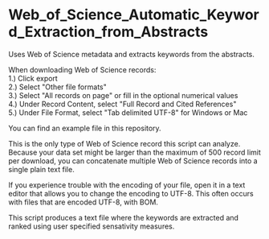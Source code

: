 # Web_of_Science_Automatic_Keyword_Extraction_from_Abstracts
Uses Web of Science metadata and extracts keywords from the abstracts.

When downloading Web of Science records:  
1.) Click export  
2.) Select "Other file formats"  
3.) Select "All records on page" or fill in the optional numerical values  
4.) Under Record Content, select "Full Record and Cited References"  
5.) Under File Format, select "Tab delimited UTF-8" for Windows or Mac  

You can find an example file in this repository.

This is the only type of Web of Science record this script can analyze.
Because your data set might be larger than the maximum of 500 record limit per download,
you can concatenate multiple Web of Science records into a single plain text file.

If you experience trouble with the encoding of your file,
open it in a text editor that allows you to change the encoding to UTF-8.
This often occurs with files that are encoded UTF-8, with BOM.

This script produces a text file where the keywords are extracted and ranked using user specified sensativity measures.
